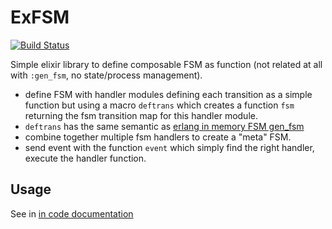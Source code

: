 # ExFSM #

[![Build Status](https://travis-ci.org/awetzel/exfsm.svg?branch=master)](https://travis-ci.org/awetzel/exfsm)

Simple elixir library to define composable FSM as function
(not related at all with `:gen_fsm`, no state/process management).

- define FSM with handler modules defining each transition as a simple function but using a
 macro `deftrans` which creates a function `fsm` returning the fsm transition map for this handler module.
- `deftrans` has the same semantic as [erlang in memory FSM gen_fsm](http://www.erlang.org/doc/man/gen_fsm.html)
- combine together multiple fsm handlers to create a "meta" FSM.
- send event with the function `event` which simply find the right
  handler, execute the handler function.


## Usage ##

See in [in code documentation](http://hexdocs.pm/exfsm)
